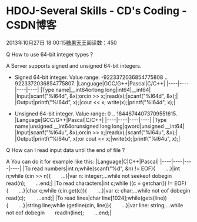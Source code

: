 # HDOJ-Several Skills - CD's Coding - CSDN博客





2013年10月27日 18:00:15[糖果天王](https://me.csdn.net/okcd00)阅读数：450













Q How to use 64-bit integer types ?


A Server supports signed and unsigned 64-bit integers.
- Signed 64-bit integer. Value range: -9223372036854775808 .. 9223372036854775807.
|Language|GCC/G++|Pascal|C/C++|
|----|----|----|----|
|Type name|__int64orlong long|int64|__int64|
|Input|scanf("%I64d", &x);orcin >> x;|read(x);|scanf("%I64d", &x);|
|Output|printf("%I64d", x);|cout << x; write(x);|printf("%I64d", x);|

- Unsigned 64-bit integer. Value range: 0 .. 18446744073709551615.
|Language|GCC/G++|Pascal|C/C++|
|----|----|----|----|
|Type name|unsigned __int64orunsigned long long|qword|unsigned __int64|
|Input|scanf("%I64u", &x);orcin >> x;|read(x);|scanf("%I64u", &x);|
|Output|printf("%I64u", x);or cout << x;|write(x);|printf("%I64u", x);|




Q How can I read input data until the end of file ?


A You can do it for example like this:
|Language|C|C++|Pascal|
|----|----|----|----|
|To read numbers|int n;while(scanf("%d", &n) != EOF){　　...}|int n;while (cin >> n){　　...}|var n: integer;...while not seekeof dobegin　　read(n);　　...end;|
|To read characters|int c;while ((c = getchar()) != EOF){　　...}|char c;while (cin.get(c)){　　...}|var c: char;...while not eof dobegin　　read(c); 　　...end;|
|To read lines|char line[1024];while(gets(line)){　　...}|string line;while (getline(cin, line)){　　...}|var line: string;...while not eof dobegin　　readln(line);　　...end;|









